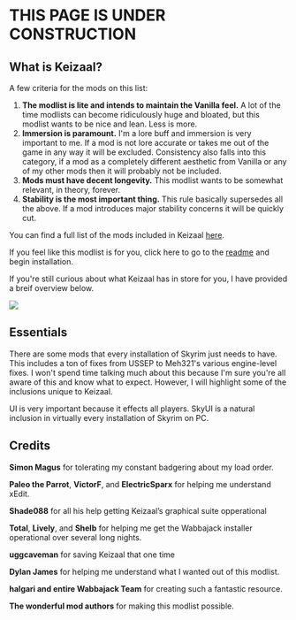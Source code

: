 # THIS PAGE IS UNDER CONSTRUCTION

## What is Keizaal?

A few criteria for the mods on this list:

1. **The modlist is lite and intends to maintain the Vanilla feel.** A lot of the time modlists can become ridiculously huge and bloated, but this modlist wants to be nice and lean. Less is more.
2. **Immersion is paramount.** I'm a lore buff and immersion is very important to me. If a mod is not lore accurate or takes me out of the game in any way it will be excluded. Consistency also falls into this category, if a mod as a completely different aesthetic from Vanilla or any of my other mods then it will probably not be included.  
3. **Mods must have decent longevity.** This modlist wants to be somewhat relevant, in theory, forever.  
4. **Stability is the most important thing.** This rule basically supersedes all the above. If a mod introduces major stability concerns it will be quickly cut.

You can find a full list of the mods included in Keizaal [here](https://modwat.ch/u/Keizaal/).

If you feel like this modlist is for you, click here to go to the [readme](https://docs.google.com/document/d/1DnVSjHktriJga9eRmonNzls3hIO0OocoIqYSg_qLqMo/edit?usp=sharing) and begin installation.

If you're still curious about what Keizaal has in store for you, I have provided a breif overview below.

![](https://www.mobygames.com/images/promo/l/36976-the-elder-scrolls-v-skyrim-screenshot.jpg)

## Essentials

There are some mods that every installation of Skyrim just needs to have. This includes a ton of fixes from USSEP to Meh321's various engine-level fixes. I won't spend time talking much about this because I'm sure you're all aware of this and know what to expect. However, I will highlight some of the inclusions unique to Keizaal.

UI is very important because it effects all players. SkyUI is a natural inclusion in virtually every installation of Skyrim on PC.

## Credits

**Simon Magus** for tolerating my constant badgering about my load order.

**Paleo the Parrot**, **VictorF**, and **ElectricSparx** for helping me understand xEdit.

**Shade088** for all his help getting Keizaal’s graphical suite opperational

**Total**,  **Lively**, and **Shelb** for helping me get the Wabbajack installer operational over several long nights.

**uggcaveman** for saving Keizaal that one time

**Dylan James** for helping me understand what I wanted out of this modlist.

**halgari and entire Wabbajack Team** for creating such a fantastic resource.

**The wonderful mod authors** for making this modlist possible.

